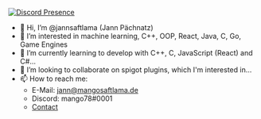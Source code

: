[![Discord Presence](https://lanyard.cnrad.dev/api/573876541822599199)](https://discord.com/users/573876541822599199)

- 👋 Hi, I’m @jannsaftlama (Jann Pächnatz)
- 👀 I’m interested in machine learning, C++, OOP, React, Java, C, Go, Game Engines
- 🌱 I’m currently learning to develop with C++, C, JavaScript (React) and C#...
- 💞️ I’m looking to collaborate on spigot plugins, which I'm interested in...
- 📫 How to reach me:
  -  E-Mail: jann@mangosaftlama.de
  -  Discord: mango78#0001
  - [Contact](https://jann.dev/contact)

<!---
jannsaftlama/jannsaftlama is a ✨ special ✨ repository because its `README.md` (this file) appears on your GitHub profile.
You can click the Preview link to take a look at your changes.
--->
